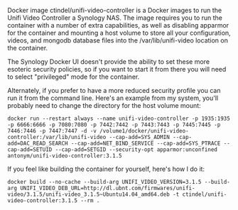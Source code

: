 Docker image ctindel/unifi-video-controller is a Docker images to 
run the Unifi Video Controller a Synology NAS.  The image requires
you to run the container with a number of extra capabilities, as 
well as disabling apparmor for the container and mounting a host
volume to store all your configuration, videos, and mongodb database
files into the /var/lib/unifi-video location on the container.

The Synology Docker UI doesn't provide the ability to set these
more esoteric security policies, so if you want to start it from there
you will need to select "privileged" mode for the container.

Alternately, if you prefer to have a more reduced security
profile you can run it from the command line.  Here's an example
from my system, you'll probably need to change the directory for
the host volume mount:

```
docker run --restart always --name unifi-video-controller -p 1935:1935 -p 6666:6666 -p 7080:7080 -p 7442:7442 -p 7443:7443 -p 7445:7445 -p 7446:7446 -p 7447:7447 -d -v /volume1/docker/unifi-video-controller:/var/lib/unifi-video --cap-add=SYS_ADMIN --cap-add=DAC_READ_SEARCH --cap-add=NET_BIND_SERVICE --cap-add=SYS_PTRACE --cap-add=SETUID --cap-add=SETGID --security-opt apparmor:unconfined antonym/unifi-video-controller:3.1.5
```

If you feel like building the container for yourself, here's
how I do it:

```
docker build --no-cache --build-arg UNIFI_VIDEO_VERSION=3.1.5 --build-arg UNIFI_VIDEO_DEB_URL=http://dl.ubnt.com/firmwares/unifi-video/3.1.5/unifi-video_3.1.5~Ubuntu14.04_amd64.deb -t ctindel/unifi-video-controller:3.1.5 --rm .
```
